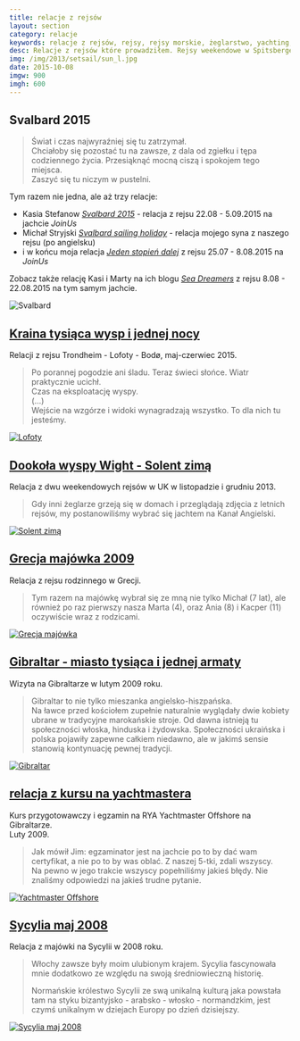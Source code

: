 ```yaml
---
title: relacje z rejsów
layout: section
category: relacje
keywords: relacje z rejsów, rejsy, rejsy morskie, żeglarstwo, yachting, jachting, Arktyka, Grecja, Gibraltar, Sycylia, Chorwacja
desc: Relacje z rejsów które prowadziłem. Rejsy weekendowe w Spitsbergen, Norwegia, UK, Grecja, Gibraltar, Sycylia.
img: /img/2013/setsail/sun_l.jpg
date: 2015-10-08
imgw: 900
imgh: 600
---
```



Svalbard 2015
--------------

> Świat i czas najwyraźniej się tu zatrzymał.  
> Chciałoby się pozostać tu na zawsze, z dala od zgiełku i tępa codziennego życia. Przesiąknąć mocną ciszą i spokojem tego miejsca.  
> Zaszyć się tu niczym w pustelni.

Tym razem nie jedna, ale aż trzy relacje:

* Kasia Stefanow *[Svalbard 2015](/svalbard-2015)* - relacja z rejsu 22.08 - 5.09.2015 na jachcie *JoinUs*
* Michał Stryjski *[Svalbard sailing holiday](/svalbard-sailing-holiday)* - relacja mojego syna z naszego rejsu (po angielsku)
* i w końcu moja relacja *[Jeden stopień dalej](/jeden-stopien-dalej)* z rejsu 25.07 - 8.08.2015 na *JoinUs* 

Zobacz także relację Kasi i Marty na ich blogu *[Sea Dreamers](http://sea-dreamers.blogspot.co.uk/2015/09/wakacje-w-arktyce/)* 
z rejsu 8.08 - 22.08.2015 na tym samym jachcie.

![Svalbard](/img/2015/svalbard/svalbard.jpg)



[Kraina tysiąca wysp i jednej nocy](/kraina-1000-wysp-i-1-nocy/) 
---------------------------------------------------------------

Relacji z rejsu Trondheim - Lofoty - Bodø, maj-czerwiec 2015.

> Po porannej pogodzie ani śladu. Teraz świeci słońce. Wiatr praktycznie ucichł.  
> Czas na eksploatację wyspy.  
> (...)  
> Wejście na wzgórze i widoki wynagradzają wszystko. To dla nich tu jesteśmy.  

[![Lofoty](/img/2015/norwegia/lofoty.jpg)](/kraina-1000-wysp-i-1-nocy/) 




[Dookoła wyspy Wight - Solent zimą](/dookola-wight-solent-zima/) 
---------------------------------------------------------------

Relacja z dwu weekendowych rejsów w UK w listopadzie i grudniu 2013.

> Gdy inni żeglarze grzeją się w domach i przeglądają zdjęcia z letnich rejsów, my postanowiliśmy wybrać się jachtem na Kanał Angielski.

[![Solent zimą](/img/2013/setsail/sun_l.jpg)](/dookola-wight-solent-zima/) 





[Grecja majówka 2009](/grecja-majowka/) 
--------------------

Relacja z rejsu rodzinnego w Grecji.

>Tym razem na majówkę wybrał się ze mną nie tylko Michał (7 lat), ale również po raz pierwszy nasza Marta (4), 
oraz Ania (8) i Kacper (11) oczywiście wraz z rodzicami.  

[![Grecja majówka](/img/old/grecja-2009/serifos.jpg)](/grecja-majowka/) 






[Gibraltar - miasto tysiąca i jednej armaty](/gibraltar-miasto-tysiaca-i-jednej-armaty/)
-----------------------------------------------------------------------------------------

Wizyta na Gibraltarze w lutym 2009 roku. 

> Gibraltar to nie tylko mieszanka angielsko-hiszpańska.  
> Na ławce przed kościołem zupełnie naturalnie wyglądały dwie kobiety ubrane w tradycyjne marokańskie stroje. 
> Od dawna istnieją tu społeczności włoska, hinduska i żydowska. Społeczności ukraińska i polska pojawiły zapewne całkiem niedawno, 
> ale w jakimś sensie stanowią kontynuację pewnej tradycji.

[![Gibraltar](/img/old/gibraltar/meczet.jpg)](/gibraltar-miasto-tysiaca-i-jednej-armaty/)






[relacja z kursu na yachtmastera](/yachtmaster-egzamin-kurs/)
--------------------------------------------------------------

Kurs przygotowawczy i egzamin na RYA Yachtmaster Offshore na Gibraltarze.  
Luty 2009.

> Jak mówił Jim: egzaminator jest na jachcie po to by dać wam certyfikat, a nie po to by was oblać.  Z naszej 5-tki, zdali wszyscy.  
> Na pewno w jego trakcie wszyscy popełniliśmy jakieś błędy. Nie znaliśmy odpowiedzi na jakieś trudne pytanie. 

[![Yachtmaster Offshore](/img/old/ym-exam-and-preparation/marina.jpg)](/yachtmaster-egzamin-kurs/)




[Sycylia maj 2008](/sycylia-maj-2008/)
----------------------------------------

Relacja z majówki na Sycylii w 2008 roku.
 
> Włochy zawsze były moim ulubionym krajem. Sycylia fascynowała mnie dodatkowo ze względu na swoją średniowieczną historię. 
>
> Normańskie królestwo Sycylii ze swą unikalną kulturą 
jaka powstała tam na styku bizantyjsko - arabsko - włosko - normandzkim, jest czymś unikalnym w dziejach Europy po dzień dzisiejszy.

[![Sycylia maj 2008](/img/old/sycylia/cefalu.jpg)](/sycylia-maj-2008/)

<!-- Chorwacja majówka 2007 -->
<!-- Chorwacja sierpień 2006 -->
<!-- rejs Kornaty - wodospady Krka -->
<!-- Chorwacja - majówka 2006 -->
